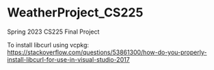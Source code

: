 # WeatherProject_CS225
 Spring 2023 CS225 Final Project

To install libcurl using vcpkg: https://stackoverflow.com/questions/53861300/how-do-you-properly-install-libcurl-for-use-in-visual-studio-2017
